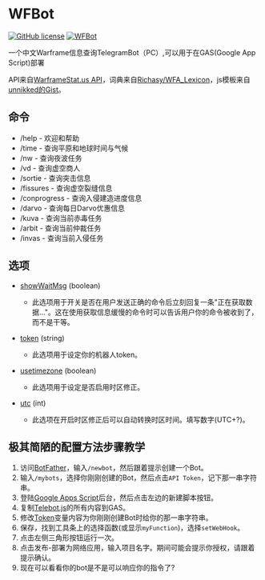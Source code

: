 # WFBot

[![GitHub license](https://img.shields.io/github/license/Cansll/WFBot.svg)](https://github.com/Cansll/WFBot/blob/master/LICENSE) [![WFBot](https://img.shields.io/badge/BOT-@yorurinbot-green.svg?logo=telegram&style=flat)](https://t.me/yorurinbot)

一个中文Warframe信息查询TelegramBot（PC）,可以用于在GAS(Google App Script)部署

API来自[WarframeStat.us API](https://api.warframestat.us/pc)，词典来自[Richasy/WFA_Lexicon](https://github.com/Richasy/WFA_Lexicon)，js模板来自[unnikked的Gist](https://gist.github.com/unnikked/828e45e52e217adc09478321225ec3de)。

## 命令
* /help - 欢迎和帮助
* /time - 查询平原和地球时间与气候
* /nw - 查询夜波任务
* /vd - 查询虚空商人
* /sortie - 查询突击信息
* /fissures - 查询虚空裂缝信息
* /conprogress - 查询入侵建造进度信息
* /darvo - 查询每日Darvo优惠信息
* /kuva - 查询当前赤毒任务
* /arbit - 查询当前仲裁任务 
* /invas - 查询当前入侵任务

## 选项

 * [showWaitMsg](https://github.com/Cansll/WFBot/blob/master/Telebot.js#L6) (boolean)
   - 此选项用于开关是否在用户发送正确的命令后立刻回复一条"正在获取数据..."。这在使用获取信息缓慢的命令时可以告诉用户你的命令被收到了，而不是干等。

 * [token](https://github.com/Cansll/WFBot/blob/master/Telebot.js#L4) (string)
   - 此选项用于设定你的机器人token。

 * [usetimezone](https://github.com/Cansll/WFBot/blob/master/Telebot.js#L12) (boolean)
   - 此选项用于设定是否启用时区修正。

 * [utc](https://github.com/Cansll/WFBot/blob/master/Telebot.js#L16) (int)
   - 此选项在开启时区修正后可以自动转换时区时间。填写数字(UTC+?)。
   
## 极其简陋的配置方法步骤教学

1. 访问[BotFather](https://t.me/botfather)，输入`/newbot`，然后跟着提示创建一个Bot。
2. 输入`/mybots`，选择你刚刚创建的Bot，然后点击`API Token`，记下那一串字符串。
3. 登陆[Google Apps Script](https://script.google.com/home/my)后台，然后点击左边的新建脚本按钮。
4. 复制[Telebot.js](https://github.com/Cansll/WFBot/raw/master/Telebot.js)的所有内容到GAS。
5. 修改[Token](https://github.com/Cansll/WFBot/blob/master/Telebot.js#L4)变量内容为你刚刚创建Bot时给你的那一串字符串。
6. 保存，找到工具条上的选择函数(或显示`myFunction`)，选择`setWebHook`。
7. 点击左侧三角形按钮运行一次。
8. 点击发布-部署为网络应用，输入项目名字。期间可能会提示你授权，请跟着提示确认。
9. 现在可以看看你的bot是不是可以响应你的指令了?
